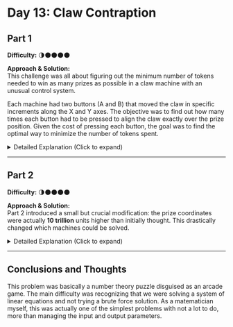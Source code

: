 # Day 13: Claw Contraption

## Part 1  
**Difficulty:** 🌗🌑🌑🌑🌑  

**Approach & Solution:**  
This challenge was all about figuring out the minimum number of tokens needed to win as many prizes as possible in a claw machine with an unusual control system.

Each machine had two buttons (A and B) that moved the claw in specific increments along the X and Y axes. The objective was to find out how many times each button had to be pressed to align the claw exactly over the prize position. Given the cost of pressing each button, the goal was to find the optimal way to minimize the number of tokens spent.

<details>  
<summary>Detailed Explanation (Click to expand)</summary>  
The problem essentially boils down to solving a system of linear equations:

$$m \cdot A_x + n \cdot B_x = P_x$$
$$m \cdot A_y + n \cdot B_y = P_y$$

Where:
- $( A_x, A_y )$ are the increments for button A.
- $( B_x, B_y )$ are the increments for button B.
- $( P_x, P_y )$ are the target prize coordinates.
- $m$ and $n$ are the number of times each button is pressed.

The solution follows these steps:

1. Parse the input to extract the button increments and prize position.
2. Solve the system using determinant-based calculations:
   - Compute the determinant $( D = A_x \cdot B_y - B_x \cdot A_y )$.
   - Check if the system has integer solutions by verifying divisibility.
   - If valid, compute $m$ and $n$.
3. If a solution exists, calculate the token cost: $3m + n$.
4. Accumulate the total minimum token count across all valid machines.

This approach efficiently determines which machines can be won and the minimum cost to win them.

</details>  

---

## Part 2  
**Difficulty:** 🌗🌑🌑🌑🌑  

**Approach & Solution:**  
Part 2 introduced a small but crucial modification: the prize coordinates were actually **10 trillion** units higher than initially thought. This drastically changed which machines could be solved.

<details>  
<summary>Detailed Explanation (Click to expand)</summary>  
The only change in Part 2 was modifying the prize coordinates by adding a lot of additional zeros. This affected the specifics of the system of equations, but the approach remained the same.

</details>  

---

## Conclusions and Thoughts  
This problem was basically a number theory puzzle disguised as an arcade game. The main difficulty was recognizing that we were solving a system of linear equations and not trying a brute force solution. As a matematician myself, this was actually one of the simplest problems with not a lot to do, more than managing the input and output parameters.
